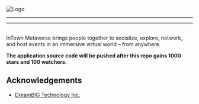 ![Logo](https://s3.amazonaws.com/intown.me/intown.png)

--- 
---
  \
InTown Metaverse brings people together to socialize, explore, network, and host events in an immersive virtual world – from anywhere. 

**The application source code will be pushed after this repo gains 1000 stars and 100 watchers.**



## Acknowledgements

 - [DreamBIG Technology Inc.](https://dbtech.sh)
